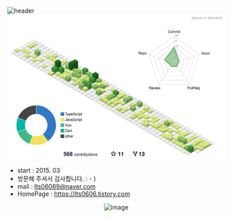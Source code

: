 ![header](https://capsule-render.vercel.app/api?type=waving&color=gradient&height=300&section=header&text=Mr.%20Front80&fontSize=50&animation=fadeIn&fontAlignY=38&desc=Front80%20Backend20&descAlignY=51&descAlign=62)
![](./profile-3d-contrib/profile-green-animate.svg)
- start : 2015. 03
- 방문해 주셔서 감사합니다. : - )
- mail : lts06069@naver.com
- HomePage : https://lts0606.tistory.com
<div align="center">
    <img width="511" alt="image" src="https://github.com/user-attachments/assets/d88059c9-753e-474b-95eb-24f8425ee457">
</div>

